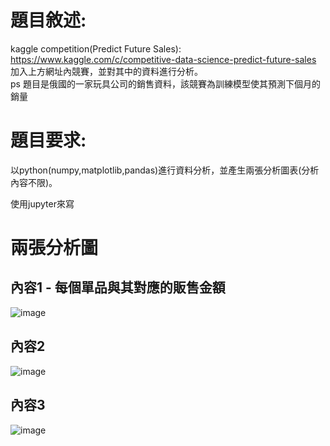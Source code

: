 # 題目敘述:
kaggle competition(Predict Future Sales):
https://www.kaggle.com/c/competitive-data-science-predict-future-sales  
加入上方網址內競賽，並對其中的資料進行分析。  
ps 題目是俄國的一家玩具公司的銷售資料，該競賽為訓練模型使其預測下個月的銷量  

# 題目要求:
以python(numpy,matplotlib,pandas)進行資料分析，並產生兩張分析圖表(分析內容不限)。  

使用jupyter來寫

# 兩張分析圖
## 內容1 - 每個單品與其對應的販售金額
![image](https://github.com/oilover8728/hw1_predict_analysis/blob/master/screenshot/9.PNG)
## 內容2  
![image](https://github.com/oilover8728/hw1_predict_analysis/blob/master/screenshot/11.PNG)
## 內容3  
![image](https://github.com/oilover8728/hw1_predict_analysis/blob/master/screenshot/12.PNG)

